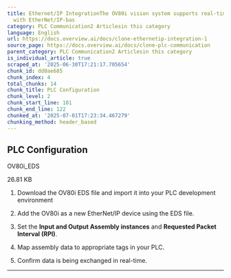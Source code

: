 ```yaml
---
title: Ethernet/IP IntegrationThe OV80i vision system supports real-time communication
  with EtherNet/IP-bas
category: PLC Communication2 Articlesin this category
language: English
url: https://docs.overview.ai/docs/clone-ethernetip-integration-1
source_page: https://docs.overview.ai/docs/clone-plc-communication
parent_category: PLC Communication2 Articlesin this category
is_individual_article: true
scraped_at: '2025-06-30T17:21:17.705654'
chunk_id: dd0ae685
chunk_index: 4
total_chunks: 14
chunk_title: PLC Configuration
chunk_level: 2
chunk_start_line: 101
chunk_end_line: 122
chunked_at: '2025-07-01T17:23:34.467279'
chunking_method: header_based
---
```


## **PLC Configuration**

[](https://cdn.document360.io/863daf20-40fe-49e9-9c91-e3c6cfba55d1/Images/Documentation/OV80i_EDS.zip)OV80i\_EDS

26.81 KB

  1. Download the OV80i EDS file and import it into your PLC development environment

  2. Add the OV80i as a new EtherNet/IP device using the EDS file.

  3. Set the **Input and Output Assembly instances** and **Requested Packet Interval \(RPI\)**.

  4. Map assembly data to appropriate tags in your PLC.

  5. Confirm data is being exchanged in real-time.




* * *
